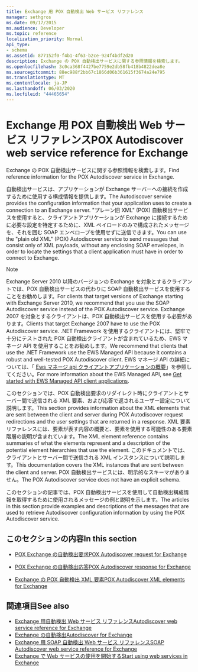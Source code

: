 ```yaml
---
title: Exchange 用 POX 自動検出 Web サービス リファレンス
manager: sethgros
ms.date: 09/17/2015
ms.audience: Developer
ms.topic: reference
localization_priority: Normal
api_type:
- schema
ms.assetid: 877152f0-f4b1-4f63-b2ce-924f4bdf2d20
description: Exchange の POX 自動検出サービスに関する参照情報を検索します。
ms.openlocfilehash: 3c0ca368f4427be7759e2db58fb418b4822dea8e
ms.sourcegitcommit: 88ec988f2bb67c1866d06b361615f3674a24e795
ms.translationtype: MT
ms.contentlocale: ja-JP
ms.lasthandoff: 06/03/2020
ms.locfileid: "44465654"
---
```

# <a name="pox-autodiscover-web-service-reference-for-exchange"></a><span data-ttu-id="223de-103">Exchange 用 POX 自動検出 Web サービス リファレンス</span><span class="sxs-lookup"><span data-stu-id="223de-103">POX Autodiscover web service reference for Exchange</span></span>

<span data-ttu-id="223de-104">Exchange の POX 自動検出サービスに関する参照情報を検索します。</span><span class="sxs-lookup"><span data-stu-id="223de-104">Find reference information for the POX Autodiscover service in Exchange.</span></span>
  
<span data-ttu-id="223de-105">自動検出サービスは、アプリケーションが Exchange サーバーへの接続を作成するために使用する構成情報を提供します。</span><span class="sxs-lookup"><span data-stu-id="223de-105">The Autodiscover service provides the configuration information that your application uses to create a connection to an Exchange server.</span></span> <span data-ttu-id="223de-106">"プレーン旧 XML" (POX) 自動検出サービスを使用すると、クライアントアプリケーションが Exchange に接続するために必要な設定を特定するために、XML ペイロードのみで構成されたメッセージを、それを囲む SOAP エンベロープを使用せずに送信できます。</span><span class="sxs-lookup"><span data-stu-id="223de-106">You can use the "plain old XML" (POX) Autodiscover service to send messages that consist only of XML payloads, without any enclosing SOAP envelopes, in order to locate the settings that a client application must have in order to connect to Exchange.</span></span>
  
> [!NOTE]
> <span data-ttu-id="223de-107">Exchange Server 2010 以降のバージョンの Exchange を対象とするクライアントでは、POX 自動検出サービスの代わりに SOAP 自動検出サービスを使用することをお勧めします。</span><span class="sxs-lookup"><span data-stu-id="223de-107">For clients that target versions of Exchange starting with Exchange Server 2010, we recommend that you use the SOAP Autodiscover service instead of the POX Autodiscover service.</span></span> <span data-ttu-id="223de-108">Exchange 2007 を対象とするクライアントは、POX 自動検出サービスを使用する必要があります。</span><span class="sxs-lookup"><span data-stu-id="223de-108">Clients that target Exchange 2007 have to use the POX Autodiscover service.</span></span> <span data-ttu-id="223de-109">.NET Framework を使用するクライアントには、堅牢で十分にテストされた POX 自動検出クライアントが含まれているため、EWS マネージ API を使用することをお勧めします。</span><span class="sxs-lookup"><span data-stu-id="223de-109">We recommend that clients that use the .NET Framework use the EWS Managed API because it contains a robust and well-tested POX Autodiscover client.</span></span> <span data-ttu-id="223de-110">EWS マネージ API の詳細については、「 [Ews マネージ api クライアントアプリケーションの概要](https://msdn.microsoft.com/library/c2267733-6f4f-49e5-9614-1e4a24c3af1a%28Office.15%29.aspx)」を参照してください。</span><span class="sxs-lookup"><span data-stu-id="223de-110">For more information about the EWS Managed API, see [Get started with EWS Managed API client applications](https://msdn.microsoft.com/library/c2267733-6f4f-49e5-9614-1e4a24c3af1a%28Office.15%29.aspx).</span></span> 
  
<span data-ttu-id="223de-111">このセクションでは、POX 自動検出要求のリダイレクト時にクライアントとサーバー間で送信される XML 要素、および応答で返されるユーザー設定について説明します。</span><span class="sxs-lookup"><span data-stu-id="223de-111">This section provides information about the XML elements that are sent between the client and server during POX Autodiscover request redirections and the user settings that are returned in a response.</span></span> <span data-ttu-id="223de-112">XML 要素リファレンスには、要素が表す内容の概要と、要素を使用する可能性のある要素階層の説明が含まれています。</span><span class="sxs-lookup"><span data-stu-id="223de-112">The XML element reference contains summaries of what the elements represent and a description of the potential element hierarchies that use the element.</span></span> <span data-ttu-id="223de-113">このドキュメントでは、クライアントとサーバー間で送信される XML インスタンスについて説明します。</span><span class="sxs-lookup"><span data-stu-id="223de-113">This documentation covers the XML instances that are sent between the client and server.</span></span> <span data-ttu-id="223de-114">POX 自動検出サービスには、明示的なスキーマがありません。</span><span class="sxs-lookup"><span data-stu-id="223de-114">The POX Autodiscover service does not have an explicit schema.</span></span>
  
<span data-ttu-id="223de-115">このセクションの記事では、POX 自動検出サービスを使用して自動検出構成情報を取得するために使用されるメッセージの例と説明を示します。</span><span class="sxs-lookup"><span data-stu-id="223de-115">The articles in this section provide examples and descriptions of the messages that are used to retrieve Autodiscover configuration information by using the POX Autodiscover service.</span></span> 
  
## <a name="in-this-section"></a><span data-ttu-id="223de-116">このセクションの内容</span><span class="sxs-lookup"><span data-stu-id="223de-116">In this section</span></span>
<span data-ttu-id="223de-117"><a name="bk_InThisSection"> </a></span><span class="sxs-lookup"><span data-stu-id="223de-117"><a name="bk_InThisSection"> </a></span></span>

- [<span data-ttu-id="223de-118">POX Exchange の自動検出要求</span><span class="sxs-lookup"><span data-stu-id="223de-118">POX Autodiscover request for Exchange</span></span>](pox-autodiscover-request-for-exchange.md)
    
- [<span data-ttu-id="223de-119">POX Exchange の自動検出応答</span><span class="sxs-lookup"><span data-stu-id="223de-119">POX Autodiscover response for Exchange</span></span>](pox-autodiscover-response-for-exchange.md)
    
- [<span data-ttu-id="223de-120">Exchange の POX 自動検出 XML 要素</span><span class="sxs-lookup"><span data-stu-id="223de-120">POX Autodiscover XML elements for Exchange</span></span>](pox-autodiscover-xml-elements-for-exchange.md)
    
## <a name="see-also"></a><span data-ttu-id="223de-121">関連項目</span><span class="sxs-lookup"><span data-stu-id="223de-121">See also</span></span>

- [<span data-ttu-id="223de-122">Exchange 用自動検出 Web サービス リファレンス</span><span class="sxs-lookup"><span data-stu-id="223de-122">Autodiscover web service reference for Exchange</span></span>](autodiscover-web-service-reference-for-exchange.md)
- [<span data-ttu-id="223de-123">Exchange の自動検出</span><span class="sxs-lookup"><span data-stu-id="223de-123">Autodiscover for Exchange</span></span>](../exchange-web-services/autodiscover-for-exchange.md)   
- [<span data-ttu-id="223de-124">Exchange 用 SOAP 自動検出 Web サービス リファレンス</span><span class="sxs-lookup"><span data-stu-id="223de-124">SOAP Autodiscover web service reference for Exchange</span></span>](soap-autodiscover-web-service-reference-for-exchange.md)
- [<span data-ttu-id="223de-125">Exchange で Web サービスの使用を開始する</span><span class="sxs-lookup"><span data-stu-id="223de-125">Start using web services in Exchange</span></span>](../exchange-web-services/start-using-web-services-in-exchange.md)
    

